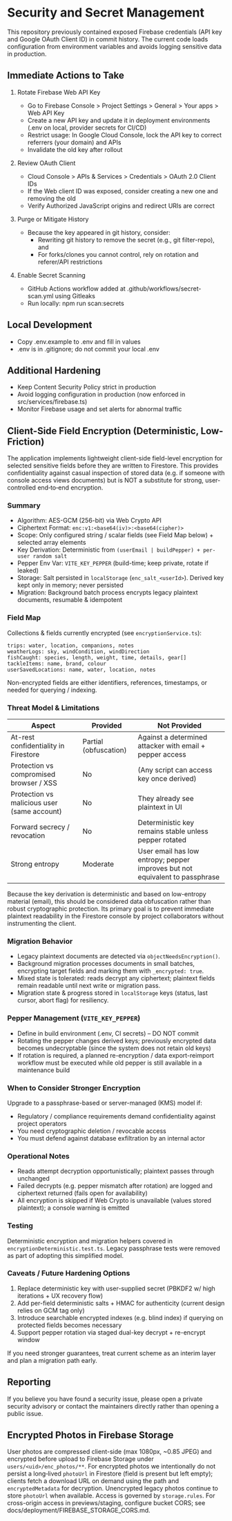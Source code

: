 # Security and Secret Management

This repository previously contained exposed Firebase credentials (API key and Google OAuth Client ID) in commit history. The current code loads configuration from environment variables and avoids logging sensitive data in production.

## Immediate Actions to Take

1. Rotate Firebase Web API Key
   - Go to Firebase Console > Project Settings > General > Your apps > Web API Key
   - Create a new API key and update it in deployment environments (.env on local, provider secrets for CI/CD)
   - Restrict usage: In Google Cloud Console, lock the API key to correct referrers (your domain) and APIs
   - Invalidate the old key after rollout

2. Review OAuth Client
   - Cloud Console > APIs & Services > Credentials > OAuth 2.0 Client IDs
   - If the Web client ID was exposed, consider creating a new one and removing the old
   - Verify Authorized JavaScript origins and redirect URIs are correct

3. Purge or Mitigate History
   - Because the key appeared in git history, consider:
     - Rewriting git history to remove the secret (e.g., git filter-repo), and
     - For forks/clones you cannot control, rely on rotation and referer/API restrictions

4. Enable Secret Scanning
   - GitHub Actions workflow added at .github/workflows/secret-scan.yml using Gitleaks
   - Run locally: npm run scan:secrets

## Local Development

- Copy .env.example to .env and fill in values
- .env is in .gitignore; do not commit your local .env

## Additional Hardening

- Keep Content Security Policy strict in production
- Avoid logging configuration in production (now enforced in src/services/firebase.ts)
- Monitor Firebase usage and set alerts for abnormal traffic

## Client-Side Field Encryption (Deterministic, Low-Friction)

The application implements lightweight client-side field-level encryption for selected sensitive fields before they are written to Firestore. This provides confidentiality against casual inspection of stored data (e.g. if someone with console access views documents) but is NOT a substitute for strong, user-controlled end‑to‑end encryption.

### Summary
* Algorithm: AES-GCM (256-bit) via Web Crypto API
* Ciphertext Format: `enc:v1:<base64(iv)>:<base64(cipher)>`
* Scope: Only configured string / scalar fields (see Field Map below) + selected array elements
* Key Derivation: Deterministic from `(userEmail | buildPepper) + per-user random salt`
* Pepper Env Var: `VITE_KEY_PEPPER` (build-time; keep private, rotate if leaked)
* Storage: Salt persisted in `localStorage` (`enc_salt_<userId>`). Derived key kept only in memory; never persisted
* Migration: Background batch process encrypts legacy plaintext documents, resumable & idempotent

### Field Map
Collections & fields currently encrypted (see `encryptionService.ts`):
```
trips: water, location, companions, notes
weatherLogs: sky, windCondition, windDirection
fishCaught: species, length, weight, time, details, gear[]
tackleItems: name, brand, colour
userSavedLocations: name, water, location, notes
```
Non-encrypted fields are either identifiers, references, timestamps, or needed for querying / indexing.

### Threat Model & Limitations
| Aspect | Provided | Not Provided |
| ------ | -------- | ------------ |
| At-rest confidentiality in Firestore | Partial (obfuscation) | Against a determined attacker with email + pepper access |
| Protection vs compromised browser / XSS | No | (Any script can access key once derived) |
| Protection vs malicious user (same account) | No | They already see plaintext in UI |
| Forward secrecy / revocation | No | Deterministic key remains stable unless pepper rotated |
| Strong entropy | Moderate | User email has low entropy; pepper improves but not equivalent to passphrase |

Because the key derivation is deterministic and based on low-entropy material (email), this should be considered data obfuscation rather than robust cryptographic protection. Its primary goal is to prevent immediate plaintext readability in the Firestore console by project collaborators without instrumenting the client.

### Migration Behavior
* Legacy plaintext documents are detected via `objectNeedsEncryption()`.
* Background migration processes documents in small batches, encrypting target fields and marking them with `_encrypted: true`.
* Mixed state is tolerated: reads decrypt any ciphertext; plaintext fields remain readable until next write or migration pass.
* Migration state & progress stored in `localStorage` keys (status, last cursor, abort flag) for resiliency.

### Pepper Management (`VITE_KEY_PEPPER`)
* Define in build environment (.env, CI secrets) – DO NOT commit
* Rotating the pepper changes derived keys; previously encrypted data becomes undecryptable (since the system does not retain old keys)
* If rotation is required, a planned re-encryption / data export-reimport workflow must be executed while old pepper is still available in a maintenance build

### When to Consider Stronger Encryption
Upgrade to a passphrase-based or server-managed (KMS) model if:
* Regulatory / compliance requirements demand confidentiality against project operators
* You need cryptographic deletion / revocable access
* You must defend against database exfiltration by an internal actor

### Operational Notes
* Reads attempt decryption opportunistically; plaintext passes through unchanged
* Failed decrypts (e.g. pepper mismatch after rotation) are logged and ciphertext returned (fails open for availability)
* All encryption is skipped if Web Crypto is unavailable (values stored plaintext); a console warning is emitted

### Testing
Deterministic encryption and migration helpers covered in `encryptionDeterministic.test.ts`. Legacy passphrase tests were removed as part of adopting this simplified model.

### Caveats / Future Hardening Options
1. Replace deterministic key with user-supplied secret (PBKDF2 w/ high iterations + UX recovery flow)
2. Add per-field deterministic salts + HMAC for authenticity (current design relies on GCM tag only)
3. Introduce searchable encrypted indexes (e.g. blind index) if querying on protected fields becomes necessary
4. Support pepper rotation via staged dual-key decrypt + re-encrypt window

If you need stronger guarantees, treat current scheme as an interim layer and plan a migration path early.

## Reporting

If you believe you have found a security issue, please open a private security advisory or contact the maintainers directly rather than opening a public issue.

## Encrypted Photos in Firebase Storage

User photos are compressed client-side (max 1080px, ~0.85 JPEG) and encrypted before upload to Firebase Storage under `users/<uid>/enc_photos/**`. For encrypted photos we intentionally do not persist a long‑lived `photoUrl` in Firestore (field is present but left empty); clients fetch a download URL on demand using the path and `encryptedMetadata` for decryption. Unencrypted legacy photos continue to store `photoUrl` when available. Access is governed by `storage.rules`. For cross-origin access in previews/staging, configure bucket CORS; see docs/deployment/FIREBASE_STORAGE_CORS.md.
